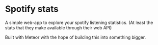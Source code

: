 # Spotify stats

A simple web-app to explore your spotify listening statistics.
(At least the stats that they make available through their web API)

Built with Meteor with the hope of building this into something bigger.
